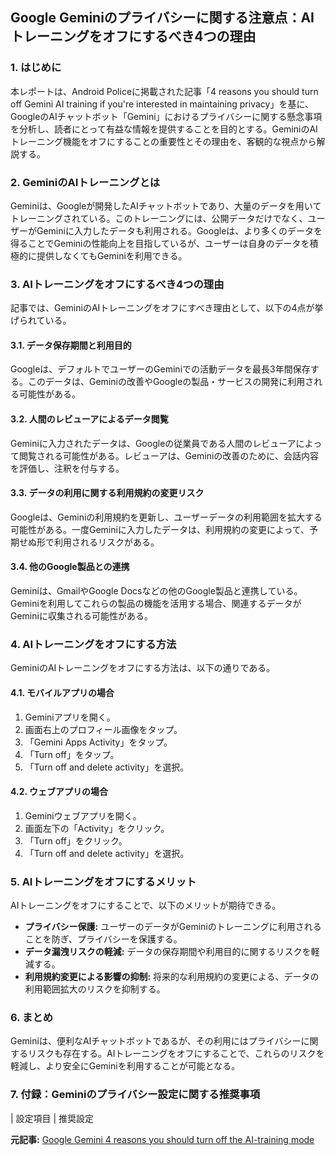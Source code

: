 ## Google Geminiのプライバシーに関する注意点：AIトレーニングをオフにするべき4つの理由

### 1. はじめに

本レポートは、Android Policeに掲載された記事「4 reasons you should turn off Gemini AI training if you're interested in maintaining privacy」を基に、GoogleのAIチャットボット「Gemini」におけるプライバシーに関する懸念事項を分析し、読者にとって有益な情報を提供することを目的とする。GeminiのAIトレーニング機能をオフにすることの重要性とその理由を、客観的な視点から解説する。

### 2. GeminiのAIトレーニングとは

Geminiは、Googleが開発したAIチャットボットであり、大量のデータを用いてトレーニングされている。このトレーニングには、公開データだけでなく、ユーザーがGeminiに入力したデータも利用される。Googleは、より多くのデータを得ることでGeminiの性能向上を目指しているが、ユーザーは自身のデータを積極的に提供しなくてもGeminiを利用できる。

### 3. AIトレーニングをオフにするべき4つの理由

記事では、GeminiのAIトレーニングをオフにすべき理由として、以下の4点が挙げられている。

#### 3.1. データ保存期間と利用目的

Googleは、デフォルトでユーザーのGeminiでの活動データを最長3年間保存する。このデータは、Geminiの改善やGoogleの製品・サービスの開発に利用される可能性がある。

#### 3.2. 人間のレビューアによるデータ閲覧

Geminiに入力されたデータは、Googleの従業員である人間のレビューアによって閲覧される可能性がある。レビューアは、Geminiの改善のために、会話内容を評価し、注釈を付与する。

#### 3.3. データの利用に関する利用規約の変更リスク

Googleは、Geminiの利用規約を更新し、ユーザーデータの利用範囲を拡大する可能性がある。一度Geminiに入力したデータは、利用規約の変更によって、予期せぬ形で利用されるリスクがある。

#### 3.4. 他のGoogle製品との連携

Geminiは、GmailやGoogle Docsなどの他のGoogle製品と連携している。Geminiを利用してこれらの製品の機能を活用する場合、関連するデータがGeminiに収集される可能性がある。

### 4. AIトレーニングをオフにする方法

GeminiのAIトレーニングをオフにする方法は、以下の通りである。

#### 4.1. モバイルアプリの場合

1. Geminiアプリを開く。
2. 画面右上のプロフィール画像をタップ。
3. 「Gemini Apps Activity」をタップ。
4. 「Turn off」をタップ。
5. 「Turn off and delete activity」を選択。

#### 4.2. ウェブアプリの場合

1. Geminiウェブアプリを開く。
2. 画面左下の「Activity」をクリック。
3. 「Turn off」をクリック。
4. 「Turn off and delete activity」を選択。

### 5. AIトレーニングをオフにするメリット

AIトレーニングをオフにすることで、以下のメリットが期待できる。

* **プライバシー保護:** ユーザーのデータがGeminiのトレーニングに利用されることを防ぎ、プライバシーを保護する。
* **データ漏洩リスクの軽減:** データの保存期間や利用目的に関するリスクを軽減する。
* **利用規約変更による影響の抑制:** 将来的な利用規約の変更による、データの利用範囲拡大のリスクを抑制する。

### 6. まとめ

Geminiは、便利なAIチャットボットであるが、その利用にはプライバシーに関するリスクも存在する。AIトレーニングをオフにすることで、これらのリスクを軽減し、より安全にGeminiを利用することが可能となる。

### 7. 付録：Geminiのプライバシー設定に関する推奨事項

| 設定項目 | 推奨設定 

**元記事:** [Google Gemini 4 reasons you should turn off the AI-training mode](https://www.androidpolice.com/reasons-you-should-turn-off-gemini-ai-training/)
